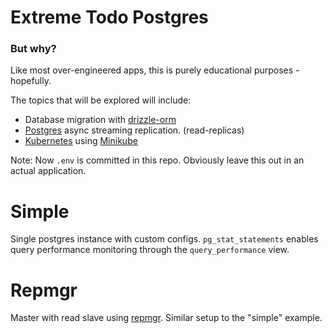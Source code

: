 # Extreme Todo Postgres
### But why?
Like most over-engineered apps, this is purely educational purposes - hopefully.

The topics that will be explored will include:
* Database migration with [drizzle-orm](https://orm.drizzle.team/)
* [Postgres](https://www.postgresql.org/) async streaming replication. (read-replicas)
* [Kubernetes](https://kubernetes.io/) using [Minikube](https://minikube.sigs.k8s.io/docs/start/?arch=%2Fmacos%2Fx86-64%2Fstable%2Fbinary+download)

Note: Now `.env` is committed in this repo. Obviously leave this out in an actual application.

# Simple
Single postgres instance with custom configs. `pg_stat_statements` enables query performance monitoring through the `query_performance` view. 

# Repmgr
Master with read slave using [repmgr](https://www.repmgr.org/). Similar setup to the "simple" example.
